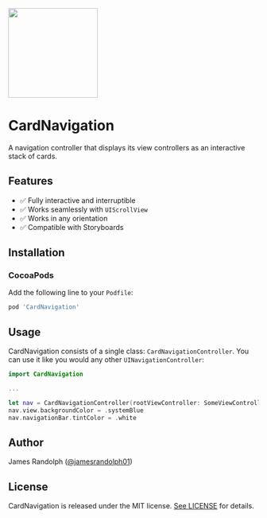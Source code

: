 <img src="Docs/Images/Icon.png" width="180" />

# CardNavigation

A navigation controller that displays its view controllers as an interactive stack of cards.

## Features

- ✅ Fully interactive and interruptible
- ✅ Works seamlessly with `UIScrollView`
- ✅ Works in any orientation
- ✅ Compatible with Storyboards

## Installation

### CocoaPods

Add the following line to your `Podfile`:

```ruby
pod 'CardNavigation'
```

## Usage

CardNavigation consists of a single class: `CardNavigationController`. You can use it like you would any other `UINavigationController`:

```swift
import CardNavigation

...

let nav = CardNavigationController(rootViewController: SomeViewController())
nav.view.backgroundColor = .systemBlue
nav.navigationBar.tintColor = .white
```

## Author

James Randolph ([@jamesrandolph01](https://twitter.com/jamesrandolph01))

## License

CardNavigation is released under the MIT license. [See LICENSE](LICENSE) for details.
